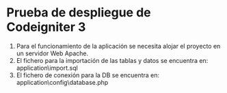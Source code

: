 ﻿# Prueba de despliegue de Codeigniter 3
 
1. Para el funcionamiento de la aplicación se necesita alojar el proyecto en un servidor Web Apache.
2. El fichero para la importación de las tablas y datos se encuentra en: application\import.sql
3. El fichero de conexión para la DB se encuentra en: application\config\database.php
